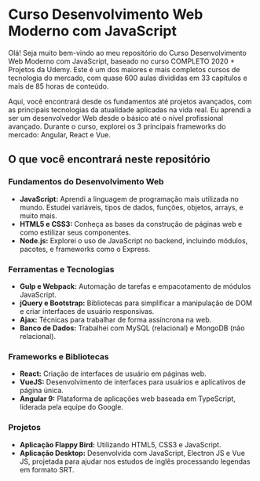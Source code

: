 # Curso Desenvolvimento Web Moderno com JavaScript

Olá! Seja muito bem-vindo ao meu repositório do Curso Desenvolvimento Web Moderno com JavaScript, baseado no curso COMPLETO 2020 + Projetos da Udemy. Este é um dos maiores e mais completos cursos de tecnologia do mercado, com quase 600 aulas divididas em 33 capítulos e mais de 85 horas de conteúdo.

Aqui, você encontrará desde os fundamentos até projetos avançados, com as principais tecnologias da atualidade aplicadas na vida real. Eu aprendi a ser um desenvolvedor Web desde o básico até o nível profissional avançado. Durante o curso, explorei os 3 principais frameworks do mercado: Angular, React e Vue.

## O que você encontrará neste repositório

### Fundamentos do Desenvolvimento Web
- **JavaScript:** Aprendi a linguagem de programação mais utilizada no mundo. Estudei variáveis, tipos de dados, funções, objetos, arrays, e muito mais.
- **HTML5 e CSS3:** Conheça as bases da construção de páginas web e como estilizar seus componentes.
- **Node.js:** Explorei o uso de JavaScript no backend, incluindo módulos, pacotes, e frameworks como o Express.

### Ferramentas e Tecnologias
- **Gulp e Webpack:** Automação de tarefas e empacotamento de módulos JavaScript.
- **jQuery e Bootstrap:** Bibliotecas para simplificar a manipulação de DOM e criar interfaces de usuário responsivas.
- **Ajax:** Técnicas para trabalhar de forma assíncrona na web.
- **Banco de Dados:** Trabalhei com MySQL (relacional) e MongoDB (não relacional).

### Frameworks e Bibliotecas
- **React:** Criação de interfaces de usuário em páginas web.
- **VueJS:** Desenvolvimento de interfaces para usuários e aplicativos de página única.
- **Angular 9:** Plataforma de aplicações web baseada em TypeScript, liderada pela equipe do Google.

### Projetos
- **Aplicação Flappy Bird:** Utilizando HTML5, CSS3 e JavaScript.
- **Aplicação Desktop:** Desenvolvida com JavaScript, Electron JS e Vue JS, projetada para ajudar nos estudos de inglês processando legendas em formato SRT.


